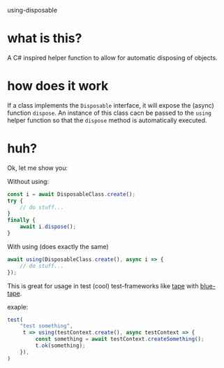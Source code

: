using-disposable

# what is this?
A C# inspired helper function to allow for automatic disposing of objects.

# how does it work
If a class implements the `Disposable` interface, it will expose the (async)
function `dispose`. An instance of this class cacn be passed to the `using`
helper function so that the `dispose` method is automatically executed.

# huh?
Ok, let me show you:

Without using:

```javascript
const i = await DisposableClass.create();
try {
    // do stuff...
}
finally {
    await i.dispose();
}
```

With using (does exactly the same)
```javascript
await using(DisposableClass.create(), async i => {
    // do stuff...
});
```

This is great for usage in test (cool) test-frameworks like [tape](https://github.com/substack/tape)
with [blue-tape](https://github.com/spion/blue-tape).

exaple:
```javascript
test(
    "test something",
     t => using(testContext.create(), async testContext => {
         const something = await testContext.createSomething();
         t.ok(something);
    }),
)
```

